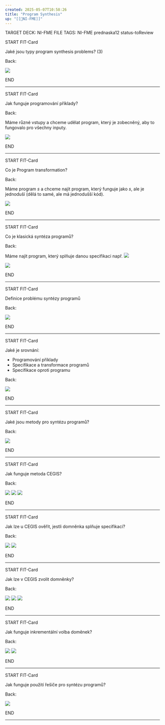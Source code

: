 ```yaml
---
created: 2025-05-07T10:58:26
title: "Program Synthesis"
up: "[[📖NI-FME]]"
---
```


TARGET DECK: NI-FME
FILE TAGS: NI-FME prednaska12 status-toReview


START
FIT-Card

Jaké jsou typy program synthesis problems? (3)

Back:

![](../../Assets/Pasted%20image%2020250507110157.png)

END

---


START
FIT-Card

Jak funguje programování příklady?

Back:

Máme různé vstupy a chceme udělat program, který je zobecněný, aby to fungovalo pro všechny inputy.

![](../../Assets/Pasted%20image%2020250507110337.png)

END

---


START
FIT-Card

Co je Program transformation?

Back:

Máme program $s$ a chceme najít program, který funguje jako $s$, ale je jednoduší (dělá to samé, ale má jednodušší kód).

![](../../Assets/Pasted%20image%2020250507110526.png)

END

---


START
FIT-Card

Co je klasická syntéza programů?

Back:

Máme najít program, který splňuje danou specifikaci např.
![](../../Assets/Pasted%20image%2020250507110851.png)

<!-- DetailInfoStart -->
![](../../Assets/Pasted%20image%2020250507110857.png)
<!-- DetailInfoEnd -->


END

---


START
FIT-Card

Definice problému syntézy programů

Back:

![](../../Assets/Pasted%20image%2020250507111317.png)

END

---


START
FIT-Card

Jaké je srovnání:
- Programování příklady
- Specifikace a transformace programů
- Specifikace oproti programu

Back:

![](../../Assets/Pasted%20image%2020250507111350.png)

END

---


START
FIT-Card

Jaké jsou metody pro syntézu programů?

Back:

![](../../Assets/Pasted%20image%2020250507111412.png)

END

---


START
FIT-Card

Jak funguje metoda CEGIS?

Back:

![](../../Assets/Pasted%20image%2020250507111453.png)
![](../../Assets/Pasted%20image%2020250507111503.png)
![](../../Assets/Pasted%20image%2020250507111510.png)

END

---


START
FIT-Card

Jak lze u CEGIS ověřit, jestli domněnka splňuje specifikaci?

Back:

![](../../Assets/Pasted%20image%2020250507111548.png)
![](../../Assets/Pasted%20image%2020250507111556.png)


END

---


START
FIT-Card

Jak lze v CEGIS zvolit domněnky?

Back:

![](../../Assets/Pasted%20image%2020250507111618.png)
![](../../Assets/Pasted%20image%2020250507111630.png)
![](../../Assets/Pasted%20image%2020250507111643.png)

END

---


START
FIT-Card

Jak funguje inkrementální volba doměnek?

Back:

![](../../Assets/Pasted%20image%2020250507111707.png)
![](../../Assets/Pasted%20image%2020250507111713.png)

END

---


START
FIT-Card

Jak funguje použití řešiče pro syntézu programů?

Back:

![](../../Assets/Pasted%20image%2020250507111746.png)

END

---
